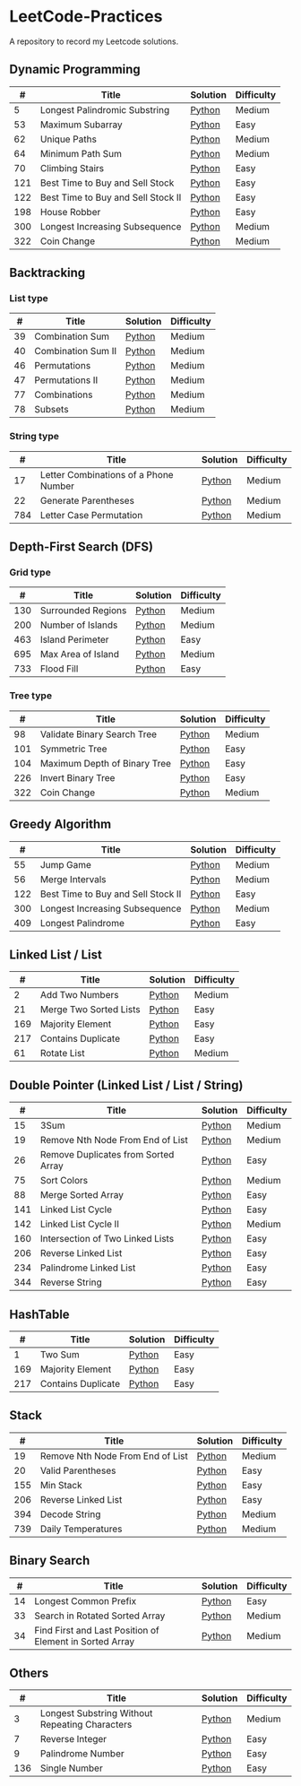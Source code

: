 # LeetCode-Practices
A repository to record my Leetcode solutions.

## Dynamic Programming
| # | Title |Solution |Difficulty |
|---| ----- | ---------- |---------- |
|5| Longest Palindromic Substring | [Python](./5.Longest%20Palindromic%20Substring.py)| Medium
|53| Maximum Subarray | [Python](./53.Maximum%20Subarray.py)| Easy
|62| Unique Paths | [Python](./62.Unique%20Paths.py)| Medium
|64| Minimum Path Sum | [Python](./64.Minimum%20Path%20Sum.py)| Medium
|70| Climbing Stairs | [Python](./70.Climbing%20Stairs.py)| Easy
|121| Best Time to Buy and Sell Stock | [Python](./121.Best%20Time%20to%20Buy%20and%20Sell%20Stock.py)| Easy
|122| Best Time to Buy and Sell Stock II | [Python](./122.Best%20Time%20to%20Buy%20and%20Sell%20Stock%20II.py)| Easy
|198| House Robber | [Python](./198.House%20Robber.py)| Easy
|300| Longest Increasing Subsequence | [Python](./300.Longest%20Increasing%20Subsequence.py)| Medium
|322| Coin Change | [Python](./322.Coin%20Change.py)| Medium

## Backtracking
### List type
| # | Title |Solution |Difficulty |
|---| ----- | ---------- |---------- |
|39| Combination Sum | [Python](./39.Combination%20Sum.py)| Medium
|40| Combination Sum II | [Python](./40.Combination%20Sum%20II.py)| Medium
|46| Permutations | [Python](./46.Permutations.py)| Medium
|47| Permutations II | [Python](./47.Permutations%20II.py)| Medium
|77| Combinations | [Python](./77.Combinations.py)| Medium
|78| Subsets | [Python](./78.Subsets.py)| Medium

### String type
| # | Title |Solution |Difficulty |
|---| ----- | ---------- |---------- |
|17| Letter Combinations of a Phone Number| [Python](./17.Letter%20Combinations%20of%20a%20Phone%20Number.py)| Medium
|22| Generate Parentheses|[Python](./22.Generate%20Parentheses.py)| Medium
|784| Letter Case Permutation|[Python](./784.Letter%20Case%20Permutation.py) | Medium

## Depth-First Search (DFS)
### Grid type
| # | Title |Solution |Difficulty |
|---| ----- | ---------- |---------- |
|130| Surrounded Regions| [Python](./130.Surrounded%20Regions.py)| Medium
|200| Number of Islands| [Python](./200.Number%20of%20Islands.py)| Medium
|463| Island Perimeter| [Python](./463.Island%20Perimeter.py)| Easy
|695| Max Area of Island| [Python](./695.Max%20Area%20of%20Island.py)| Medium
|733| Flood Fill | [Python](./733.Flood%20Fill.py)| Easy

### Tree type
| # | Title |Solution |Difficulty |
|---| ----- | ---------- |---------- |
|98| Validate Binary Search Tree | [Python](./98.Validate%20Binary%20Search%20Tree.py)| Medium
|101| Symmetric Tree | [Python](./101.Symmetric%20Tree.py)| Easy
|104| Maximum Depth of Binary Tree | [Python](./104.Maximum%20Depth%20of%20Binary%20Tree.py)| Easy
|226| Invert Binary Tree | [Python](./226.Invert%20Binary%20Tree.py)| Easy
|322| Coin Change | [Python](./322.Coin%20Change.py)| Medium

## Greedy Algorithm
| # | Title |Solution |Difficulty |
|---| ----- | ---------- |---------- |
|55 | Jump Game | [Python](./55.Jump%20Game.py)| Medium
|56 | Merge Intervals | [Python](./56.Merge%20Intervals.py)| Medium
|122| Best Time to Buy and Sell Stock II | [Python](./122.Best%20Time%20to%20Buy%20and%20Sell%20Stock%20II.py)| Easy
|300| Longest Increasing Subsequence | [Python](./300.Longest%20Increasing%20Subsequence.py)| Medium
|409 | Longest Palindrome | [Python](./409.Longest%20Palindrome.py)| Easy

## Linked List / List
| # | Title |Solution |Difficulty |
|---| ----- | ---------- |---------- |
|2 | Add Two Numbers | [Python](./2.Add%20Two%20Numbers.py)| Medium
|21 | Merge Two Sorted Lists | [Python](./21.Merge%20Two%20Sorted%20Lists.py)| Easy
|169 | Majority Element | [Python](./169.Majority%20Element.py)| Easy
|217 | Contains Duplicate | [Python](./217.Contains%20Duplicate.py)| Easy
|61 | Rotate List | [Python](./61.Rotate%20List.py)| Medium

## Double Pointer (Linked List / List / String)
| # | Title |Solution |Difficulty |
|---| ----- | ---------- |---------- |
|15 | 3Sum | [Python](./15.3Sum.py)| Medium
|19 | Remove Nth Node From End of List | [Python](./19.Remove%20Nth%20Node%20From%20End%20of%20List.py)| Medium
|26 | Remove Duplicates from Sorted Array | [Python](./26.Remove%20Duplicates%20from%20Sorted%20Array.py)| Easy
|75 | Sort Colors | [Python](./75.Sort%20Colors.py)| Medium
|88 | Merge Sorted Array | [Python](./88.Merge%20Sorted%20Array.py)| Easy
|141 | Linked List Cycle | [Python](./141.Linked%20List%20Cycle.py)| Easy
|142 | Linked List Cycle II | [Python](./142.Linked%20List%20Cycle%20II.py)| Medium
|160 | Intersection of Two Linked Lists | [Python](./160.Intersection%20of%20Two%20Linked%20Lists.py)| Easy
|206 | Reverse Linked List | [Python](./206.Reverse%20Linked%20List.py)| Easy
|234 | Palindrome Linked List | [Python](./234.Palindrome%20Linked%20List.py)| Easy
|344 | Reverse String | [Python](./344.Reverse%20String.py)| Easy

## HashTable
| # | Title |Solution |Difficulty |
|---| ----- | ---------- |---------- |
|1 | Two Sum | [Python](./1.Two%20Sum.py)| Easy
|169 | Majority Element | [Python](./169.Majority%20Element.py)| Easy
|217 | Contains Duplicate | [Python](./217.Contains%20Duplicate.py)| Easy

## Stack
| # | Title |Solution |Difficulty |
|---| ----- | ---------- |---------- |
|19 | Remove Nth Node From End of List | [Python](./19.Remove%20Nth%20Node%20From%20End%20of%20List.py)| Medium
|20 | Valid Parentheses | [Python](./20.Valid%20Parentheses.py)| Easy
|155 | Min Stack | [Python](./155.Min%20Stack.py)| Easy
|206 | Reverse Linked List | [Python](./206.Reverse%20Linked%20List.py)| Easy
|394 | Decode String | [Python](./394.Decode%20String.py)| Medium
|739 | Daily Temperatures | [Python](./739.Daily%20Temperatures.py)| Medium

## Binary Search
| # | Title |Solution |Difficulty |
|---| ----- | ---------- |---------- |
|14 | Longest Common Prefix | [Python](./14.Longest%20Common%20Prefix.py)| Easy
|33 | Search in Rotated Sorted Array | [Python](./33.Search%20in%20Rotated%20Sorted%20Array.py)| Medium
|34 | Find First and Last Position of Element in Sorted Array | [Python](./34.Find%20First%20and%20Last%20Position%20of%20Element%20in%20Sorted%20Array.py)| Medium

## Others
| # | Title |Solution |Difficulty |
|---| ----- | ---------- |---------- |
|3 | Longest Substring Without Repeating Characters | [Python](./3.Longest%20Substring%20Without%20Repeating%20Characters.py)| Medium
|7 | Reverse Integer | [Python](./7.Reverse%20Integer.py)| Easy
|9 | Palindrome Number | [Python](./9.Palindrome%20Number.py)| Easy
|136 | Single Number | [Python](./136.Single%20Number.py)| Easy
